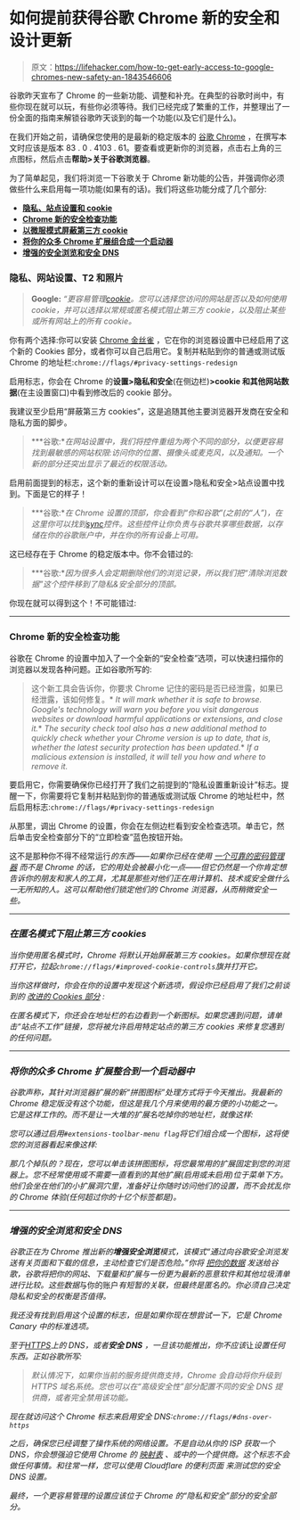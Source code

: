 # 如何提前获得谷歌 Chrome 新的安全和设计更新

> 原文：<https://lifehacker.com/how-to-get-early-access-to-google-chromes-new-safety-an-1843546606>

谷歌昨天宣布了 Chrome 的一些新功能、调整和补充。在典型的谷歌时尚中，有些你现在就可以玩，有些你必须等待。我们已经完成了繁重的工作，并整理出了一份全面的指南来解锁谷歌昨天谈到的每一个功能(以及它们是什么)。



在我们开始之前，请确保您使用的是最新的稳定版本的 [谷歌 Chrome](https://www.google.com/chrome/) ，在撰写本文时应该是版本 83 . 0 . 4103 . 61。要查看或更新你的浏览器，点击右上角的三点图标，然后点击**帮助>关于谷歌浏览器**。

为了简单起见，我们将浏览一下谷歌关于 Chrome 新功能的公告，并强调你必须做些什么来启用每一项功能(如果有的话)。我们将这些功能分成了几个部分:

*   [**隐私、站点设置和 cookie**](#privacy)
*   [**Chrome 新的安全检查功能**](#safety)
*   [**以微服模式屏蔽第三方 cookie**](#cookies)
*   [**将你的众多 Chrome 扩展组合成一个启动器**](#launche)
*   [**增强的安全浏览和安全 DNS**](#securedns)

### 隐私、网站设置、T2 和照片

> **Google:** *“更容易管理*[*cookie*](https://support.google.com/chrome/answer/95647?co=GENIE.Platform%3DDesktop&hl=en-GB)*。您可以选择您访问的网站是否以及如何使用 cookie，并可以选择以常规或匿名模式阻止第三方 cookie，以及阻止某些或所有网站上的所有 cookie。*

你有两个选择:你可以安装 [Chrome 金丝雀](https://www.google.com/chrome/canary/) ，它在你的浏览器设置中已经启用了这个新的 Cookies 部分，或者你可以自己启用它。复制并粘贴到你的普通或测试版 Chrome 的地址栏:`chrome://flags/#privacy-settings-redesign`

启用标志，你会在 Chrome 的**设置>隐私和安全**(在侧边栏)**>cookie 和其他网站数据**(在主设置窗口)中看到修改后的 cookie 部分。

我建议至少启用“屏蔽第三方 cookies”，这是追随其他主要浏览器开发商在安全和隐私方面的脚步。

> ***谷歌:**在网站设置中，我们将控件重组为两个不同的部分，以便更容易找到最敏感的网站权限:访问你的位置、摄像头或麦克风，以及通知。一个新的部分还突出显示了最近的权限活动。*

启用前面提到的标志，这个新的重新设计可以在设置>隐私和安全>站点设置中找到。下面是它的样子！

> ***谷歌:**在 Chrome 设置的顶部，你会看到“你和谷歌”(之前的“人”)，在这里你可以找到*[*sync*](https://support.google.com/chrome/answer/185277?co=GENIE.Platform%3DDesktop&hl=en-GB)*控件。这些控件让你负责与谷歌共享哪些数据，以存储在你的谷歌账户中，并在你的所有设备上可用。*

这已经存在于 Chrome 的稳定版本中。你不会错过的:

> ***谷歌:**因为很多人会定期删除他们的浏览记录，所以我们把“清除浏览数据”这个控件移到了隐私&安全部分的顶部。*

你现在就可以得到这个！不可能错过:

* * *

### Chrome 新的安全检查功能

谷歌在 Chrome 的设置中加入了一个全新的“安全检查”选项，可以快速扫描你的浏览器以发现各种问题。正如谷歌所写的:

> 这个新工具会告诉你，你要求 Chrome 记住的密码是否已经泄露，如果已经泄露，该如何修复。*   *It will mark whether it is safe to browse. Google's technology will warn you before you visit dangerous websites or download harmful applications or extensions, and close it.**   *The security check tool also has a new additional method to quickly check whether your Chrome version is up to date, that is, whether the latest security protection has been updated.**   *If a malicious extension is installed, it will tell you how and where to remove it.*

要启用它，你需要确保你已经打开了我们之前提到的“隐私设置重新设计”标志。提醒一下，你需要将它复制并粘贴到你的普通版或测试版 Chrome 的地址栏中，然后启用标志:`chrome://flags/#privacy-settings-redesign`

从那里，调出 Chrome 的设置，你会在左侧边栏看到安全检查选项。单击它，然后单击安全检查部分下的“立即检查”蓝色按钮开始。

这不是那种你不得不经常运行*的东西——如果你已经在使用 [一个可靠的密码管理器](https://lifehacker.com/the-five-best-password-managers-5529133) 而不是 Chrome 的话，它的用处会被最小化一点——但它仍然是一个你肯定想告诉你的朋友和家人的工具，尤其是那些对他们正在用计算机、技术或安全做什么一无所知的人。这可以帮助他们锁定他们的 Chrome 浏览器，从而稍微安全一些。*

* * *

### *在匿名模式下阻止第三方 cookies*

*当你使用匿名模式时，Chrome 将默认开始屏蔽第三方 cookies。如果你想现在就打开它，拉起`chrome://flags/#improved-cookie-controls`旗并打开它。*

*当你这样做时，你会在你的设置中发现这个新选项，假设你已经启用了我们之前谈到的 [改进的 Cookies 部分](#privacy) :*

*在匿名模式下，你还会在地址栏的右边看到一个新图标。如果您遇到问题，请单击“站点不工作”链接，您将被允许启用特定站点的第三方 cookies 来修复您遇到的任何问题。*

* * *

### *将你的众多 Chrome 扩展整合到一个启动器中*

*谷歌声称，其针对浏览器扩展的新“拼图图标”处理方式将于今天推出。我最新的 Chrome 稳定版没有这个功能，但这是我几个月来使用的最方便的小功能之一。它是这样工作的。而不是让一大堆的扩展名吃掉你的地址栏，就像这样:*

*您可以通过启用`#extensions-toolbar-menu flag`将它们组合成一个图标，这将使您的浏览器看起来像这样:*

*那几个掉队的？现在，您可以单击该拼图图标，将您最常用的扩展固定到您的浏览器上。您不经常使用或不需要一直看到的其他扩展(启用或未启用)位于菜单下方。他们会坐在他们的小扩展洞穴里，准备好让你随时访问他们的设置，而不会扰乱你的 Chrome 体验(任何超过你的十亿个标签都是)。*

* * *

### *增强的安全浏览和安全 DNS*

*谷歌正在为 Chrome 推出新的**增强安全浏览**模式，该模式“通过向谷歌安全浏览发送有关页面和下载的信息，主动检查它们是否危险。”你将 [把你的数据](https://www.google.com/chrome/privacy/whitepaper.html) 发送给谷歌，谷歌将把你的网站、下载量和扩展与一份更为最新的恶意软件和其他垃圾清单进行比较。这些数据*与你的账户*有短暂的关联，但最终是匿名的。你必须自己决定隐私和安全的权衡是否值得。*

*我还没有找到启用这个设置的标志，但是如果你现在想尝试一下，它是 Chrome Canary 中的标准选项。*

*至于[HTTPS](https://lifehacker.com/how-to-enable-dns-over-https-in-your-web-browser-1841909057)上的 DNS，或者**安全 DNS** ，一旦该功能推出，你不应该*让*设置任何东西。正如谷歌所写:*

> *默认情况下，如果你当前的服务提供商支持，Chrome 会自动将你升级到 HTTPS 域名系统。您也可以在“高级安全性”部分配置不同的安全 DNS 提供商，或者完全禁用该功能。*

*现在就访问这个 Chrome 标志来启用安全 DNS:`chrome://flags/#dns-over-https`*

*之后，确保您已经调整了操作系统的网络设置。不是自动从你的 ISP 获取一个 DNS，你会想强迫它使用 Chrome 的 [映射表](https://www.chromium.org/developers/dns-over-https) 、或中的一个提供商。这个标志不会做任何事情。和往常一样，您可以使用 Cloudflare 的便利页面 来测试您的安全 DNS 设置。* 

*最终，一个更容易管理的设置应该位于 Chrome 的“隐私和安全”部分的安全部分。*
